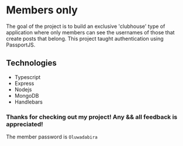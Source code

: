 # Members only

The goal of the project is to build an exclusive 'clubhouse' type of application where only members can see the usernames of those that create posts that belong. This project taught authentication using PassportJS.

## Technologies

- Typescript
- Express
- Nodejs
- MongoDB
- Handlebars

### Thanks for checking out my project! Any && all feedback is appreciated!

The member password is `Oluwadabira`
